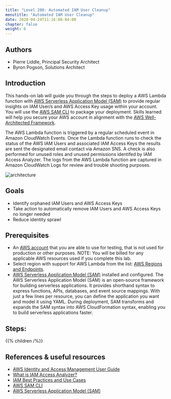 ```yaml
---
title: "Level 200: Automated IAM User Cleanup"
menutitle: "Automated IAM User Cleanup"
date: 2020-04-24T11:16:08-04:00
chapter: false
weight: 6
---
```


## Authors

- Pierre Liddle, Principal Security Architect
- Byron Pogson, Solutions Architect

## Introduction

This hands-on lab will guide you through the steps to deploy a AWS Lambda function with [AWS Serverless Application Model (SAM)](https://aws.amazon.com/serverless/sam/) to provide regular insights on IAM User/s and AWS Access Key usage within your account.
You will use the [AWS SAM CLI](https://docs.aws.amazon.com/serverless-application-model/latest/developerguide/serverless-sam-reference.html#serverless-sam-cli) to package your deployment.
Skills learned will help you secure your AWS account in alignment with the [AWS Well-Architected Framework](https://aws.amazon.com/architecture/well-architected/).

The AWS Lambda function is triggered by a regular scheduled event in Amazon CloudWatch Events.
Once the Lambda function runs to check the status of the AWS IAM Users and associated IAM Access Keys the results are sent the designated email contact via Amazon SNS. A check is also performed for unused roles and unused permissions identifed by IAM Access Analyzer.
The logs from the AWS Lambda function are captured in Amazon CloudWatch Logs for review and trouble shooting purposes.

![architecture](/Security/200_Automated_IAM_User_Cleanup/Images/architecture.png)

## Goals

- Identify orphaned IAM Users and AWS Access Keys
- Take action to automatically remove IAM Users and AWS Access Keys no longer needed
- Reduce identity sprawl

## Prerequisites

- An [AWS account](https://portal.aws.amazon.com/gp/aws/developer/registration/index.html) that you are able to use for testing, that is not used for production or other purposes.
NOTE: You will be billed for any applicable AWS resources used if you complete this lab.
- Select region with support for AWS Lambda from the list: [AWS Regions and Endpoints](https://docs.aws.amazon.com/general/latest/gr/rande.html).
- [AWS Serverless Application Model (SAM)](https://aws.amazon.com/serverless/sam/)  installed and configured.
The AWS Serverless Application Model (SAM) is an open-source framework for building serverless applications.
It provides shorthand syntax to express functions, APIs, databases, and event source mappings.
With just a few lines per resource, you can define the application you want and model it using YAML.
During deployment, SAM transforms and expands the SAM syntax into AWS CloudFormation syntax, enabling you to build serverless applications faster.

## Steps:
{{% children /%}}

## References & useful resources

- [AWS Identity and Access Management User Guide](https://docs.aws.amazon.com/IAM/latest/UserGuide/introduction.html)
- [What is IAM Access Analyzer?](https://docs.aws.amazon.com/IAM/latest/UserGuide/what-is-access-analyzer.html)
- [IAM Best Practices and Use Cases](https://docs.aws.amazon.com/IAM/latest/UserGuide/IAMBestPracticesAndUseCases.html)
- [AWS SAM CLI](https://docs.aws.amazon.com/serverless-application-model/latest/developerguide/serverless-sam-reference.html#serverless-sam-cli)
- [AWS Serverless Application Model (SAM)](https://aws.amazon.com/serverless/sam/)
